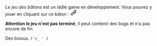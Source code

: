 *Le jeu des bâtons* est un iddle game en développement. Vous pouvez y jouer en cliquant sur ce bâton : [![bâton](jeu/img/batons.png)](https://leonlenclos.github.io/le-jeu-des-batons/jeu/)

**Attention le jeu n'est pas terminé**, il peut contenir des bugs et n'a pas encore de fin.

Des bisous. `('<_ ' )`
